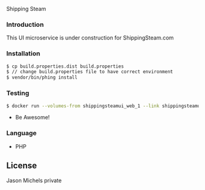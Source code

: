 Shipping Steam

### Introduction
This UI microservice is under construction for ShippingSteam.com

### Installation
```sh
$ cp build.properties.dist build.properties
$ // change build.properties file to have correct environment
$ vendor/bin/phing install
```

### Testing
```sh
$ docker run --volumes-from shippingsteamui_web_1 --link shippingsteamui_mysql_1:mysql --rm --name tester jasonmichels/php-apache-tester:7-apache ./vendor/bin/phing test
```
- Be Awesome!

### Language
 - PHP

License
----

Jason Michels private
